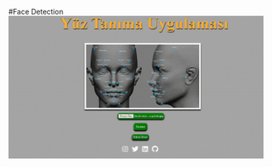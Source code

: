 #Face Detection
![İmage](https://raw.githubusercontent.com/erolemre1/face-detection/main/facedetections.gif)
